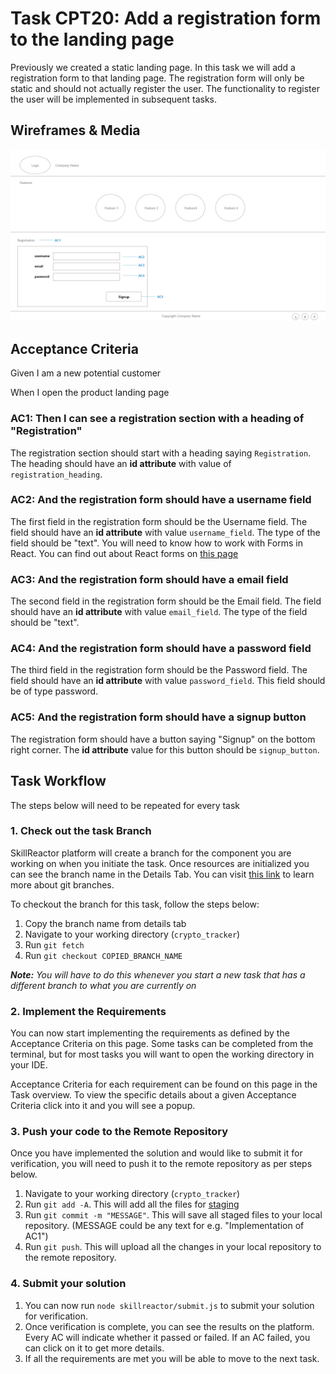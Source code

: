 # Task CPT20: Add a registration form to the landing page
Previously we created a static landing page. In this task we will add a registration form to that landing page. The registration form will only be static and should not actually register the user. The functionality to register the user will be implemented in subsequent tasks.

## Wireframes & Media
![Registration Form](CPT20.png)

## Acceptance Criteria
Given I am a new potential customer

When I open the product landing page

### **AC1:** Then I can see a registration section with a heading of "Registration"
The registration section should start with a heading saying `Registration`. The heading should have an **id attribute** with value of `registration_heading`.

### **AC2:** And the registration form should have a username field
The first field in the registration form should be the Username field. The field should have an **id attribute** with value `username_field`. The type of the field should be "text".
You will need to know how to work with Forms in React. You can find out about React forms on [this page](https://www.w3schools.com/react/react_forms.asp)

### **AC3:** And the registration form should have a email field
The second field in the registration form should be the Email field. The field should have an **id attribute** with value `email_field`. The type of the field should be "text".

### **AC4:** And the registration form should have a password field
The third field in the registration form should be the Password field. The field should have an **id attribute** with value `password_field`. This field should be of type password.

### **AC5:** And the registration form should have a signup button
The registration form should have a button saying "Signup" on the bottom right corner. The **id attribute** value for this button should be `signup_button`.


## Task Workflow
The steps below will need to be repeated for every task

### 1. Check out the task Branch
SkillReactor platform will create a branch for the component you are working on when you initiate the task. Once resources are initialized you can see the branch name in the Details Tab. You can visit [this link](https://www.atlassian.com/git/tutorials/using-branches) to learn more about git branches.

To checkout the branch for this task, follow the steps below:
1.  Copy the branch name from details tab
2.  Navigate to your working directory (`crypto_tracker`)
3.  Run `git fetch`
4.  Run `git checkout COPIED_BRANCH_NAME`

___Note:___ _You will have to do this whenever you start a new task that has a different branch to what you are currently on_

### 2. Implement the Requirements
You can now start implementing the requirements as defined by the Acceptance Criteria on this page. Some tasks can be completed from the terminal, but for most tasks you will want to open the working directory in your IDE.

Acceptance Criteria for each requirement can be found on this page in the Task overview. To view the specific details about a given Acceptance Criteria click into it and you will see a popup.
### 3. Push your code to the Remote Repository
Once you have implemented the solution and would like to submit it for verification, you will need to push it to the remote repository as per steps below.

1. Navigate to your working directory (`crypto_tracker`)
2.  Run `git add -A`. This will add all the files for [staging](https://www.atlassian.com/git/tutorials/saving-changes)
3.  Run `git commit -m "MESSAGE"`. This will save all staged files to your local repository. (MESSAGE could be any text for e.g. "Implementation of AC1")
4.  Run `git push`. This will upload all the changes in your local repository to the remote repository.

### 4. Submit your solution
1. You can now run `node skillreactor/submit.js` to submit your solution for verification.
2.  Once verification is complete, you can see the results on the platform. Every AC will indicate whether it passed or failed. If an AC failed, you can click on it to get more details.
3.  If all the requirements are met you will be able to move to the next task.


